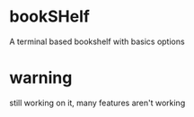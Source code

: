 # bookSHelf
A terminal based bookshelf with basics options

# warning 
still working on it, many features aren't working 
